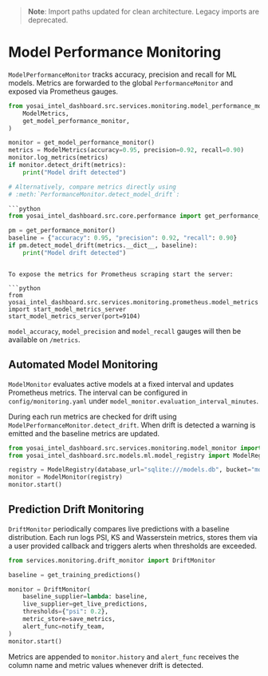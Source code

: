> **Note**: Import paths updated for clean architecture. Legacy imports are deprecated.

# Model Performance Monitoring

`ModelPerformanceMonitor` tracks accuracy, precision and recall for ML models.
Metrics are forwarded to the global `PerformanceMonitor` and exposed via
Prometheus gauges.

```python
from yosai_intel_dashboard.src.services.monitoring.model_performance_monitor import (
    ModelMetrics,
    get_model_performance_monitor,
)

monitor = get_model_performance_monitor()
metrics = ModelMetrics(accuracy=0.95, precision=0.92, recall=0.90)
monitor.log_metrics(metrics)
if monitor.detect_drift(metrics):
    print("Model drift detected")

# Alternatively, compare metrics directly using
# :meth:`PerformanceMonitor.detect_model_drift`:

```python
from yosai_intel_dashboard.src.core.performance import get_performance_monitor

pm = get_performance_monitor()
baseline = {"accuracy": 0.95, "precision": 0.92, "recall": 0.90}
if pm.detect_model_drift(metrics.__dict__, baseline):
    print("Model drift detected")
```
```

To expose the metrics for Prometheus scraping start the server:

```python
from yosai_intel_dashboard.src.services.monitoring.prometheus.model_metrics import start_model_metrics_server
start_model_metrics_server(port=9104)
```

`model_accuracy`, `model_precision` and `model_recall` gauges will then be
available on `/metrics`.

## Automated Model Monitoring

`ModelMonitor` evaluates active models at a fixed interval and updates Prometheus metrics.
The interval can be configured in `config/monitoring.yaml` under `model_monitor.evaluation_interval_minutes`.

During each run metrics are checked for drift using `ModelPerformanceMonitor.detect_drift`.
When drift is detected a warning is emitted and the baseline metrics are updated.

```python
from yosai_intel_dashboard.src.services.monitoring.model_monitor import ModelMonitor
from yosai_intel_dashboard.src.models.ml.model_registry import ModelRegistry

registry = ModelRegistry(database_url="sqlite:///models.db", bucket="models")
monitor = ModelMonitor(registry)
monitor.start()
```

## Prediction Drift Monitoring

`DriftMonitor` periodically compares live predictions with a baseline
distribution. Each run logs PSI, KS and Wasserstein metrics, stores them via a
user provided callback and triggers alerts when thresholds are exceeded.

```python
from services.monitoring.drift_monitor import DriftMonitor

baseline = get_training_predictions()

monitor = DriftMonitor(
    baseline_supplier=lambda: baseline,
    live_supplier=get_live_predictions,
    thresholds={"psi": 0.2},
    metric_store=save_metrics,
    alert_func=notify_team,
)
monitor.start()
```

Metrics are appended to `monitor.history` and `alert_func` receives the column
name and metric values whenever drift is detected.
